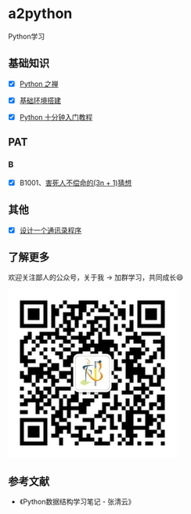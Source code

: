 # a2python

Python学习

## 基础知识

- [x] [Python 之禅](base/the-zen-of-python.md)

- [x] [基础环境搭建](base/env.md)

- [x] [Python 十分钟入门教程](base/ten-minutes-python-introductory-tutorial.md)

## PAT

### B

- [x] B1001、[害死人不偿命的(3n + 1)猜想](https://pintia.cn/problem-sets/994805260223102976/problems/994805325918486528)


## 其他

- [x] [设计一个通讯录程序](./code/demo/2022-05-31-address-book.py)

## 了解更多

欢迎关注鄙人的公众号，关于我 -> 加群学习，共同成长:smile:

![wechat qrcode](base/img/wechat-cnroadbridge.jpg)


## 参考文献

* 《Python数据结构学习笔记 - 张清云》
